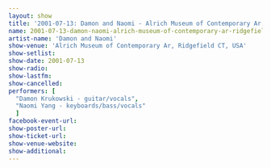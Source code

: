 ```yaml
---
layout: show
title: '2001-07-13: Damon and Naomi - Alrich Museum of Contemporary Ar, Ridgefield CT, USA'
name: 2001-07-13-damon-naomi-alrich-museum-of-contemporary-ar-ridgefield-ct-usa
artist-name: 'Damon and Naomi'
show-venue: 'Alrich Museum of Contemporary Ar, Ridgefield CT, USA'
show-setlist: 
show-date: 2001-07-13
show-radio: 
show-lastfm: 
show-cancelled: 
performers: [
  "Damon Krukowski - guitar/vocals",
  "Naomi Yang - keyboards/bass/vocals"
  ]
facebook-event-url: 
show-poster-url: 
show-ticket-url: 
show-venue-website: 
show-additional: 
---
```


